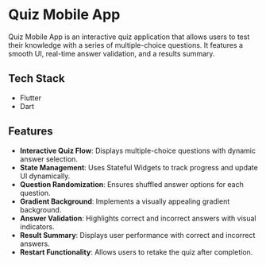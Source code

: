 # Quiz Mobile App

Quiz Mobile App is an interactive quiz application that allows users to test their knowledge with a series of multiple-choice questions. It features a smooth UI, real-time answer validation, and a results summary.

## Tech Stack

- Flutter  
- Dart  

## Features

- **Interactive Quiz Flow**: Displays multiple-choice questions with dynamic answer selection.  
- **State Management**: Uses Stateful Widgets to track progress and update UI dynamically.  
- **Question Randomization**: Ensures shuffled answer options for each question.  
- **Gradient Background**: Implements a visually appealing gradient background.  
- **Answer Validation**: Highlights correct and incorrect answers with visual indicators.  
- **Result Summary**: Displays user performance with correct and incorrect answers.  
- **Restart Functionality**: Allows users to retake the quiz after completion.  
